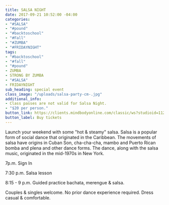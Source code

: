 ```yaml
---
title: SALSA NIGHT
date: 2017-09-21 10:52:00 -04:00
categories:
- "#SALSA"
- "#pound"
- "#backtoschool"
- "#Fall"
- "#ZUMBA"
- "#FRIDAYNIGHT"
tags:
- "#backtoschool"
- "#fall"
- "#pound"
- ZUMBA
- STRONG BY ZUMBA
- "#SALSA"
- FRIDAYNIGHT
sub_heading: special event
class_image: "/uploads/salsa-party-cm-.jpg"
additional_info:
- Class passes are not valid for Salsa Night.
- "$20 per person."
button_link: https://clients.mindbodyonline.com/classic/ws?studioid=112719&stype=-8&sVT=33&sView=day&sLoc=0&date=12/09/17
button_label: Buy tickets
---
```


Launch your weekend with some "hot & steamy" salsa. Salsa is a popular form of social dance that originated in the Caribbean. The movements of salsa have origins in Cuban Son, cha-cha-cha, mambo and Puerto Rican bomba and plena and other dance forms. The dance, along with the salsa music, originated in the mid-1970s in New York.

7p.m. Sign In

7:30 p.m. Salsa lesson

8:15 - 9 p.m. Guided practice bachata, merengue & salsa.

Couples & singles welcome. No prior dance experience required. Dress casual & comfortable.